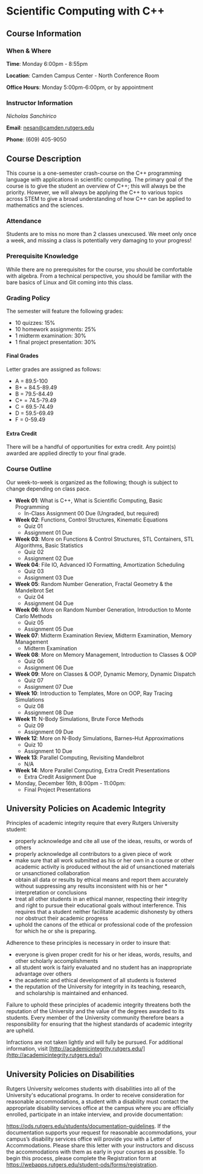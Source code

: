 # Scientific Computing with C++

## Course Information

### When & Where

**Time**: Monday 6:00pm - 8:55pm

**Location**: Camden Campus Center - North Conference Room

**Office Hours**: Monday 5:00pm-6:00pm, or by appointment

### Instructor Information

*Nicholas Sanchirico*

**Email**: nesan@camden.rutgers.edu

**Phone**: (609) 405-9050

## Course Description

This course is a one-semester crash-course on the C++ programming language with applications in scientific computing. The primary goal of the course is to give the student an overview of C++; this will always be the priority. However, we will always be applying the C++ to various topics across STEM to give a broad understanding of how C++ can be applied to mathematics and the sciences.

### Attendance

Students are to miss no more than 2 classes unexcused. We meet only once a week, and missing a class is potentially very damaging to your progress!

### Prerequisite Knowledge

While there are no prerequisites for the course, you should be comfortable with algebra. From a technical perspective, you should be familiar with the bare basics of Linux and Git coming into this class.

### Grading Policy

The semester will feature the following grades:
* 10 quizzes: 15%
* 10 homework assignments: 25%
* 1 midterm examination: 30%
* 1 final project presentation: 30%

#### Final Grades

Letter grades are assigned as follows:
* A = 89.5-100
* B+ = 84.5-89.49
* B = 79.5-84.49
* C+ = 74.5-79.49
* C = 69.5-74.49
* D = 59.5-69.49
* F = 0-59.49

#### Extra Credit

There will be a handful of opportunities for extra credit. Any point(s) awarded are applied directly to your final grade.

### Course Outline

Our week-to-week is organized as the following; though is subject to change depending on class pace.

* **Week 01**: What is C++, What is Scientific Computing, Basic Programming
   * In-Class Assignment 00 Due (Ungraded, but required)
* **Week 02**: Functions, Control Structures, Kinematic Equations
   * Quiz 01
   * Assignment 01 Due
* **Week 03**: More on Functions & Control Structures, STL Containers, STL Algorithms, Basic Statistics
   * Quiz 02
   * Assignment 02 Due
* **Week 04**: File IO, Advanced IO Formatting, Amortization Scheduling
   * Quiz 03
   * Assignment 03 Due
* **Week 05**: Random Number Generation, Fractal Geometry & the Mandelbrot Set
   * Quiz 04
   * Assignment 04 Due
* **Week 06**: More on Random Number Generation, Introduction to Monte Carlo Methods
   * Quiz 05
   * Assignment 05 Due
* **Week 07**: Midterm Examination Review, Midterm Examination, Memory Management
   * Midterm Examination
* **Week 08**: More on Memory Management, Introduction to Classes & OOP
   * Quiz 06
   * Assignment 06 Due
* **Week 09**: More on Classes & OOP, Dynamic Memory, Dynamic Dispatch
   * Quiz 07
   * Assignment 07 Due
* **Week 10**: Introduction to Templates, More on OOP, Ray Tracing Simulations
   * Quiz 08
   * Assignment 08 Due
* **Week 11**: N-Body Simulations, Brute Force Methods
   * Quiz 09
   * Assignment 09 Due
* **Week 12**: More on N-Body Simulations, Barnes–Hut Approximations
   * Quiz 10
   * Assignment 10 Due
* **Week 13**: Parallel Computing, Revisiting Mandelbrot
   * N/A
* **Week 14**: More Parallel Computing, Extra Credit Presentations
   * Extra Credit Assignment Due
* Monday, December 16th, 8:00pm - 11:00pm:
   * Final Project Presentations

## University Policies on Academic Integrity

Principles of academic integrity require that every Rutgers University student:

* properly acknowledge and cite all use of the ideas, results, or words of others
* properly acknowledge all contributors to a given piece of work
* make sure that all work submitted as his or her own in a course or other academic activity is produced without the aid of unsanctioned materials or unsanctioned collaboration
* obtain all data or results by ethical means and report them accurately without suppressing any results inconsistent with his or her * interpretation or conclusions
* treat all other students in an ethical manner, respecting their integrity and right to pursue their educational goals without interference. This requires that a student neither facilitate academic dishonesty by others nor obstruct their academic progress
* uphold the canons of the ethical or professional code of the profession for which he or she is preparing.

Adherence to these principles is necessary in order to insure that:
* everyone is given proper credit for his or her ideas, words, results, and other scholarly accomplishments
* all student work is fairly evaluated and no student has an inappropriate advantage over others
* the academic and ethical development of all students is fostered
* the reputation of the University for integrity in its teaching, research, and scholarship is maintained and enhanced.

Failure to uphold these principles of academic integrity threatens both the reputation of the University and the value of the degrees awarded to its students. Every member of the University community therefore bears a responsibility for ensuring that the highest standards of academic integrity are upheld.

Infractions are not taken lightly and will fully be pursued. For additional information, visit [http://academicintegrity.rutgers.edu/](http://academicintegrity.rutgers.edu/)

## University Policies on Disabilities

Rutgers University welcomes students with disabilities into all of the University's educational programs. In order to receive consideration for reasonable accommodations, a student with a disability must contact the appropriate disability services office at the campus where you are officially enrolled, participate in an intake interview, and provide documentation:

https://ods.rutgers.edu/students/documentation-guidelines. If the documentation supports your request for reasonable accommodations, your campus’s disability services office will provide you with a Letter of Accommodations. Please share this letter with your instructors and discuss the accommodations with them as early in your courses as possible. To begin this process, please complete the Registration form at https://webapps.rutgers.edu/student-ods/forms/registration.
